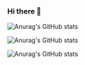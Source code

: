 ### Hi there 👋



![Anurag's GitHub stats](https://github-readme-stats.vercel.app/api?username=reckyy&count_private=true)

![Anurag's GitHub stats](https://github-readme-stats-clone2-s12q.vercel.app/api?username=reckyy&count_private=true)

![Anurag's GitHub stats](https://github-readme-stats-clone2.vercel.app/api?username=reckyy&count_private=true)


